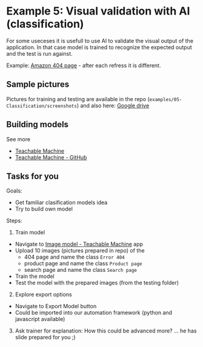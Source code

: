 # Example 5: Visual validation with AI (classification)

For some useceses it is usefull to use AI to validate the visual output of the application.
In that case model is trained to recognize the expected output and the test is run
against.

Example: [Amazon 404 page](https://www.amazon.com/asdf) - after each refress it
is different.

## Sample pictures
Pictures for training and testing are available in the repo 
(`examples/05-Classification/screenshots`) and also here:
[Google drive](https://drive.google.com/drive/folders/1bKuOL7TtU4-zdYSDlLwxs_ep__48hvc5?usp=share_link)

## Building models

See more

- [Teachable Machine](https://teachablemachine.withgoogle.com/train/image)
- [Teachable Machine - GitHub](https://github.com/googlecreativelab/teachablemachine-community/tree/master/libraries/image)

## Tasks for you

Goals:

- Get familiar clasification models idea
- Try to build own model

Steps:

1. Train model

- Navigate to [Image model - Teachable Machine](https://teachablemachine.withgoogle.com/train/image) app
- Upload 10 images (pictures prepared in repo) of the
  - 404 page and name the class `Error 404`
  - product page and name the class `Product page`
  - search page and name the class `Search page`
- Train the model
- Test the model with the prepared images (from the testing folder)

2. Explore export options

- Navigate to Export Model button
- Could be imported into our automation framework (python and javascript available)

3. Ask trainer for explanation: How this could be advanced more?
   ... he has slide prepared for you ;)
